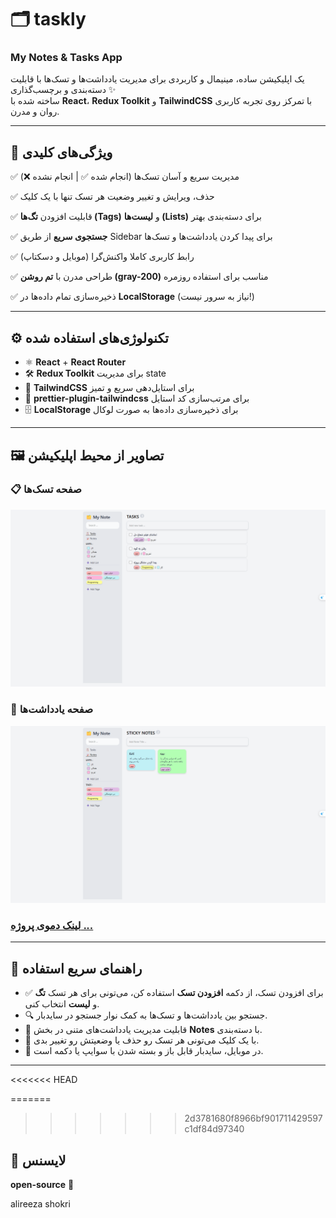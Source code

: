 # 🗂️ taskly
### My Notes & Tasks App

یک اپلیکیشن ساده، مینیمال و کاربردی برای مدیریت یادداشت‌ها و تسک‌ها با قابلیت دسته‌بندی و برچسب‌گذاری ✨  
ساخته شده با **React**، **Redux Toolkit** و **TailwindCSS** با تمرکز روی تجربه کاربری روان و مدرن.

---

## 📌 ویژگی‌های کلیدی

✅ مدیریت سریع و آسان تسک‌ها (انجام شده ✅ | انجام نشده ❌)

✅ حذف، ویرایش و تغییر وضعیت هر تسک تنها با یک کلیک

✅ قابلیت افزودن **تگ‌ها (Tags)** و **لیست‌ها (Lists)** برای دسته‌بندی بهتر

✅ **جستجوی سریع** از طریق Sidebar برای پیدا کردن یادداشت‌ها و تسک‌ها

✅ رابط کاربری کاملا واکنش‌گرا (موبایل و دسکتاپ)

✅ طراحی مدرن با **تم روشن (gray-200)** مناسب برای استفاده روزمره

✅ ذخیره‌سازی تمام داده‌ها در **LocalStorage** (نیاز به سرور نیست!)

---

## ⚙️ تکنولوژی‌های استفاده شده

- ⚛️ **React** + **React Router**
- 🛠️ **Redux Toolkit** برای مدیریت state
- 💨 **TailwindCSS** برای استایل‌دهی سریع و تمیز
- 🎨 **prettier-plugin-tailwindcss** برای مرتب‌سازی کد استایل
- 🗄️ **LocalStorage** برای ذخیره‌سازی داده‌ها به صورت لوکال

---

## 🖼️ تصاویر از محیط اپلیکیشن

### 📋 صفحه تسک‌ها
![Tasks Page](./public/screenShot/Screenshot%20(120).png)

### 📝 صفحه یادداشت‌ها
![Notes Page](./public/screenShot/Screenshot%20(122).png)

### [لینک دموی پروژه ...](https://taskly00.netlify.app/tasks)
---
## 📝 راهنمای سریع استفاده

- ✅ برای افزودن تسک، از دکمه **افزودن تسک** استفاده کن، می‌تونی برای هر تسک **تگ** و **لیست** انتخاب کنی.
- 🔍 جستجو بین یادداشت‌ها و تسک‌ها به کمک نوار جستجو در سایدبار.
- 🎨 قابلیت مدیریت یادداشت‌های متنی در بخش **Notes** با دسته‌بندی.
- 🧹 با یک کلیک می‌تونی هر تسک رو حذف یا وضعیتش رو تغییر بدی.
- 📱 در موبایل، سایدبار قابل باز و بسته شدن با سوایپ یا دکمه است.

---
<<<<<<< HEAD


=======
>>>>>>> 2d3781680f8966bf901711429597c1df84d97340
## 📜 لایسنس
**open-source** 🌱

alireeza shokri

